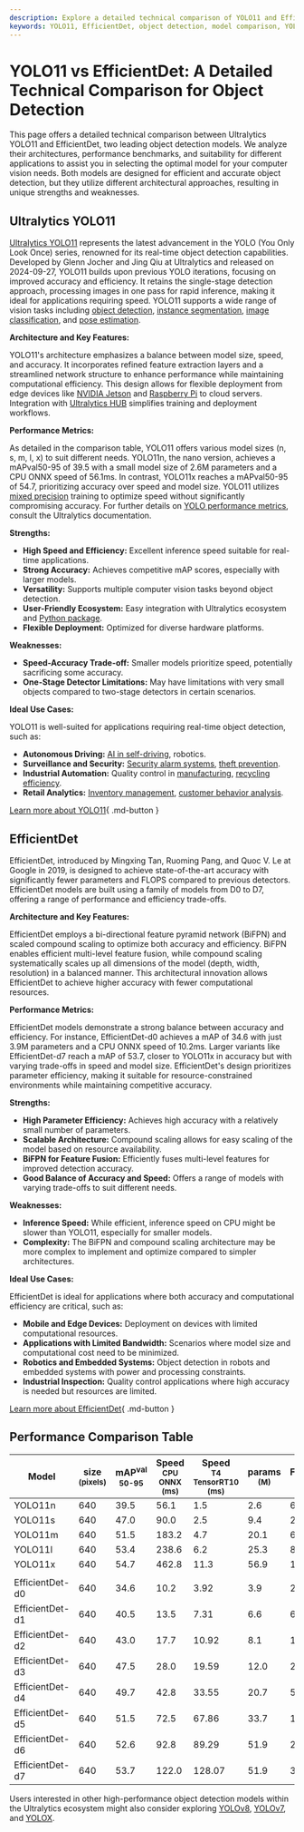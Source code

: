 ```yaml
---
description: Explore a detailed technical comparison of YOLO11 and EfficientDet, including architecture, performance benchmarks, and ideal applications for object detection.
keywords: YOLO11, EfficientDet, object detection, model comparison, YOLO vs EfficientDet, computer vision, technical comparison, Ultralytics, performance benchmarks
---
```


# YOLO11 vs EfficientDet: A Detailed Technical Comparison for Object Detection

This page offers a detailed technical comparison between Ultralytics YOLO11 and EfficientDet, two leading object detection models. We analyze their architectures, performance benchmarks, and suitability for different applications to assist you in selecting the optimal model for your computer vision needs. Both models are designed for efficient and accurate object detection, but they utilize different architectural approaches, resulting in unique strengths and weaknesses.

<script async src="https://cdn.jsdelivr.net/npm/chart.js@3.9.1/dist/chart.min.js"></script>
<script defer src="../../javascript/benchmark.js"></script>

<canvas id="modelComparisonChart" width="1024" height="400" active-models='["YOLO11", "EfficientDet"]'></canvas>

## Ultralytics YOLO11

[Ultralytics YOLO11](https://docs.ultralytics.com/models/yolo11/) represents the latest advancement in the YOLO (You Only Look Once) series, renowned for its real-time object detection capabilities. Developed by Glenn Jocher and Jing Qiu at Ultralytics and released on 2024-09-27, YOLO11 builds upon previous YOLO iterations, focusing on improved accuracy and efficiency. It retains the single-stage detection approach, processing images in one pass for rapid inference, making it ideal for applications requiring speed. YOLO11 supports a wide range of vision tasks including [object detection](https://www.ultralytics.com/glossary/object-detection), [instance segmentation](https://www.ultralytics.com/glossary/instance-segmentation), [image classification](https://docs.ultralytics.com/tasks/classify/), and [pose estimation](https://docs.ultralytics.com/tasks/pose/).

**Architecture and Key Features:**

YOLO11's architecture emphasizes a balance between model size, speed, and accuracy. It incorporates refined feature extraction layers and a streamlined network structure to enhance performance while maintaining computational efficiency. This design allows for flexible deployment from edge devices like [NVIDIA Jetson](https://docs.ultralytics.com/guides/nvidia-jetson/) and [Raspberry Pi](https://docs.ultralytics.com/guides/raspberry-pi/) to cloud servers. Integration with [Ultralytics HUB](https://www.ultralytics.com/hub) simplifies training and deployment workflows.

**Performance Metrics:**

As detailed in the comparison table, YOLO11 offers various model sizes (n, s, m, l, x) to suit different needs. YOLO11n, the nano version, achieves a mAPval50-95 of 39.5 with a small model size of 2.6M parameters and a CPU ONNX speed of 56.1ms. In contrast, YOLO11x reaches a mAPval50-95 of 54.7, prioritizing accuracy over speed and model size. YOLO11 utilizes [mixed precision](https://www.ultralytics.com/glossary/mixed-precision) training to optimize speed without significantly compromising accuracy. For further details on [YOLO performance metrics](https://docs.ultralytics.com/guides/yolo-performance-metrics/), consult the Ultralytics documentation.

**Strengths:**

- **High Speed and Efficiency:** Excellent inference speed suitable for real-time applications.
- **Strong Accuracy:** Achieves competitive mAP scores, especially with larger models.
- **Versatility:** Supports multiple computer vision tasks beyond object detection.
- **User-Friendly Ecosystem:** Easy integration with Ultralytics ecosystem and [Python package](https://docs.ultralytics.com/usage/python/).
- **Flexible Deployment:** Optimized for diverse hardware platforms.

**Weaknesses:**

- **Speed-Accuracy Trade-off:** Smaller models prioritize speed, potentially sacrificing some accuracy.
- **One-Stage Detector Limitations:** May have limitations with very small objects compared to two-stage detectors in certain scenarios.

**Ideal Use Cases:**

YOLO11 is well-suited for applications requiring real-time object detection, such as:

- **Autonomous Driving:** [AI in self-driving](https://www.ultralytics.com/solutions/ai-in-self-driving), robotics.
- **Surveillance and Security:** [Security alarm systems](https://www.ultralytics.com/blog/security-alarm-system-projects-with-ultralytics-yolov8), [theft prevention](https://www.ultralytics.com/blog/computer-vision-for-theft-prevention-enhancing-security).
- **Industrial Automation:** Quality control in [manufacturing](https://www.ultralytics.com/solutions/ai-in-manufacturing), [recycling efficiency](https://www.ultralytics.com/blog/recycling-efficiency-the-power-of-vision-ai-in-automated-sorting).
- **Retail Analytics:** [Inventory management](https://www.ultralytics.com/blog/ai-for-smarter-retail-inventory-management), [customer behavior analysis](https://www.ultralytics.com/blog/achieving-retail-efficiency-with-ai).

[Learn more about YOLO11](https://docs.ultralytics.com/models/yolo11/){ .md-button }

## EfficientDet

EfficientDet, introduced by Mingxing Tan, Ruoming Pang, and Quoc V. Le at Google in 2019, is designed to achieve state-of-the-art accuracy with significantly fewer parameters and FLOPS compared to previous detectors. EfficientDet models are built using a family of models from D0 to D7, offering a range of performance and efficiency trade-offs.

**Architecture and Key Features:**

EfficientDet employs a bi-directional feature pyramid network (BiFPN) and scaled compound scaling to optimize both accuracy and efficiency. BiFPN enables efficient multi-level feature fusion, while compound scaling systematically scales up all dimensions of the model (depth, width, resolution) in a balanced manner. This architectural innovation allows EfficientDet to achieve higher accuracy with fewer computational resources.

**Performance Metrics:**

EfficientDet models demonstrate a strong balance between accuracy and efficiency. For instance, EfficientDet-d0 achieves a mAP of 34.6 with just 3.9M parameters and a CPU ONNX speed of 10.2ms. Larger variants like EfficientDet-d7 reach a mAP of 53.7, closer to YOLO11x in accuracy but with varying trade-offs in speed and model size. EfficientDet's design prioritizes parameter efficiency, making it suitable for resource-constrained environments while maintaining competitive accuracy.

**Strengths:**

- **High Parameter Efficiency:** Achieves high accuracy with a relatively small number of parameters.
- **Scalable Architecture:** Compound scaling allows for easy scaling of the model based on resource availability.
- **BiFPN for Feature Fusion:** Efficiently fuses multi-level features for improved detection accuracy.
- **Good Balance of Accuracy and Speed:** Offers a range of models with varying trade-offs to suit different needs.

**Weaknesses:**

- **Inference Speed:** While efficient, inference speed on CPU might be slower than YOLO11, especially for smaller models.
- **Complexity:** The BiFPN and compound scaling architecture may be more complex to implement and optimize compared to simpler architectures.

**Ideal Use Cases:**

EfficientDet is ideal for applications where both accuracy and computational efficiency are critical, such as:

- **Mobile and Edge Devices:** Deployment on devices with limited computational resources.
- **Applications with Limited Bandwidth:** Scenarios where model size and computational cost need to be minimized.
- **Robotics and Embedded Systems:** Object detection in robots and embedded systems with power and processing constraints.
- **Industrial Inspection:** Quality control applications where high accuracy is needed but resources are limited.

[Learn more about EfficientDet](https://github.com/google/automl/tree/master/efficientdet#readme){ .md-button }

## Performance Comparison Table

| Model           | size<br><sup>(pixels) | mAP<sup>val<br>50-95 | Speed<br><sup>CPU ONNX<br>(ms) | Speed<br><sup>T4 TensorRT10<br>(ms) | params<br><sup>(M) | FLOPs<br><sup>(B) |
| --------------- | --------------------- | -------------------- | ------------------------------ | ----------------------------------- | ------------------ | ----------------- |
| YOLO11n         | 640                   | 39.5                 | 56.1                           | 1.5                                 | 2.6                | 6.5               |
| YOLO11s         | 640                   | 47.0                 | 90.0                           | 2.5                                 | 9.4                | 21.5              |
| YOLO11m         | 640                   | 51.5                 | 183.2                          | 4.7                                 | 20.1               | 68.0              |
| YOLO11l         | 640                   | 53.4                 | 238.6                          | 6.2                                 | 25.3               | 86.9              |
| YOLO11x         | 640                   | 54.7                 | 462.8                          | 11.3                                | 56.9               | 194.9             |
|                 |                       |                      |                                |                                     |                    |                   |
| EfficientDet-d0 | 640                   | 34.6                 | 10.2                           | 3.92                                | 3.9                | 2.54              |
| EfficientDet-d1 | 640                   | 40.5                 | 13.5                           | 7.31                                | 6.6                | 6.1               |
| EfficientDet-d2 | 640                   | 43.0                 | 17.7                           | 10.92                               | 8.1                | 11.0              |
| EfficientDet-d3 | 640                   | 47.5                 | 28.0                           | 19.59                               | 12.0               | 24.9              |
| EfficientDet-d4 | 640                   | 49.7                 | 42.8                           | 33.55                               | 20.7               | 55.2              |
| EfficientDet-d5 | 640                   | 51.5                 | 72.5                           | 67.86                               | 33.7               | 130.0             |
| EfficientDet-d6 | 640                   | 52.6                 | 92.8                           | 89.29                               | 51.9               | 226.0             |
| EfficientDet-d7 | 640                   | 53.7                 | 122.0                          | 128.07                              | 51.9               | 325.0             |

Users interested in other high-performance object detection models within the Ultralytics ecosystem might also consider exploring [YOLOv8](https://docs.ultralytics.com/models/yolov8/), [YOLOv7](https://docs.ultralytics.com/models/yolov7/), and [YOLOX](https://docs.ultralytics.com/compare/yolox-vs-yolo11/).
